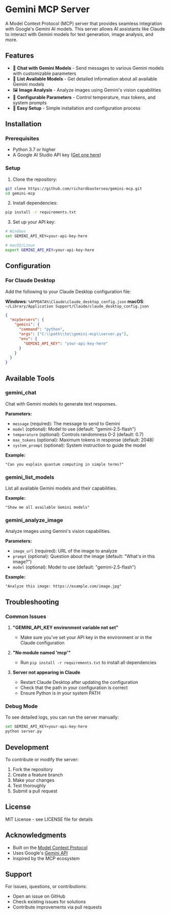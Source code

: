 # Gemini MCP Server

A Model Context Protocol (MCP) server that provides seamless integration with Google's Gemini AI models. This server allows AI assistants like Claude to interact with Gemini models for text generation, image analysis, and more.

## Features

- 💬 **Chat with Gemini Models** - Send messages to various Gemini models with customizable parameters
- 📝 **List Available Models** - Get detailed information about all available Gemini models
- 🖼️ **Image Analysis** - Analyze images using Gemini's vision capabilities
- 🔧 **Configurable Parameters** - Control temperature, max tokens, and system prompts
- 🚀 **Easy Setup** - Simple installation and configuration process

## Installation

### Prerequisites

- Python 3.7 or higher
- A Google AI Studio API key ([Get one here](https://makersuite.google.com/app/apikey))

### Setup

1. Clone the repository:
```bash
git clone https://github.com/richardbaxterseo/gemini-mcp.git
cd gemini-mcp
```

2. Install dependencies:
```bash
pip install -r requirements.txt
```

3. Set up your API key:
```bash
# Windows
set GEMINI_API_KEY=your-api-key-here

# macOS/Linux
export GEMINI_API_KEY=your-api-key-here
```

## Configuration

### For Claude Desktop

Add the following to your Claude Desktop configuration file:

**Windows**: `%APPDATA%\Claude\claude_desktop_config.json`
**macOS**: `~/Library/Application Support/Claude/claude_desktop_config.json`

```json
{
  "mcpServers": {
    "gemini": {
      "command": "python",
      "args": ["C:\\path\\to\\gemini-mcp\\server.py"],
      "env": {
        "GEMINI_API_KEY": "your-api-key-here"
      }
    }
  }
}
```

## Available Tools

### gemini_chat
Chat with Gemini models to generate text responses.

**Parameters:**
- `message` (required): The message to send to Gemini
- `model` (optional): Model to use (default: "gemini-2.5-flash")
- `temperature` (optional): Controls randomness 0-2 (default: 0.7)
- `max_tokens` (optional): Maximum tokens in response (default: 2048)
- `system_prompt` (optional): System instruction to guide the model

**Example:**
```
"Can you explain quantum computing in simple terms?"
```

### gemini_list_models
List all available Gemini models and their capabilities.

**Example:**
```
"Show me all available Gemini models"
```

### gemini_analyze_image
Analyze images using Gemini's vision capabilities.

**Parameters:**
- `image_url` (required): URL of the image to analyze
- `prompt` (optional): Question about the image (default: "What's in this image?")
- `model` (optional): Model to use (default: "gemini-2.5-flash")

**Example:**
```
"Analyze this image: https://example.com/image.jpg"
```

## Troubleshooting

### Common Issues

1. **"GEMINI_API_KEY environment variable not set"**
   - Make sure you've set your API key in the environment or in the Claude configuration

2. **"No module named 'mcp'"**
   - Run `pip install -r requirements.txt` to install all dependencies

3. **Server not appearing in Claude**
   - Restart Claude Desktop after updating the configuration
   - Check that the path in your configuration is correct
   - Ensure Python is in your system PATH

### Debug Mode

To see detailed logs, you can run the server manually:
```bash
set GEMINI_API_KEY=your-api-key-here
python server.py
```

## Development

To contribute or modify the server:

1. Fork the repository
2. Create a feature branch
3. Make your changes
4. Test thoroughly
5. Submit a pull request

## License

MIT License - see LICENSE file for details

## Acknowledgments

- Built on the [Model Context Protocol](https://modelcontextprotocol.io/)
- Uses Google's [Gemini API](https://ai.google.dev/)
- Inspired by the MCP ecosystem

## Support

For issues, questions, or contributions:
- Open an issue on GitHub
- Check existing issues for solutions
- Contribute improvements via pull requests

